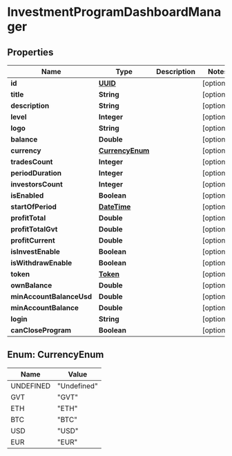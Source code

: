
# InvestmentProgramDashboardManager

## Properties
Name | Type | Description | Notes
------------ | ------------- | ------------- | -------------
**id** | [**UUID**](UUID.md) |  |  [optional]
**title** | **String** |  |  [optional]
**description** | **String** |  |  [optional]
**level** | **Integer** |  |  [optional]
**logo** | **String** |  |  [optional]
**balance** | **Double** |  |  [optional]
**currency** | [**CurrencyEnum**](#CurrencyEnum) |  |  [optional]
**tradesCount** | **Integer** |  |  [optional]
**periodDuration** | **Integer** |  |  [optional]
**investorsCount** | **Integer** |  |  [optional]
**isEnabled** | **Boolean** |  |  [optional]
**startOfPeriod** | [**DateTime**](DateTime.md) |  |  [optional]
**profitTotal** | **Double** |  |  [optional]
**profitTotalGvt** | **Double** |  |  [optional]
**profitCurrent** | **Double** |  |  [optional]
**isInvestEnable** | **Boolean** |  |  [optional]
**isWithdrawEnable** | **Boolean** |  |  [optional]
**token** | [**Token**](Token.md) |  |  [optional]
**ownBalance** | **Double** |  |  [optional]
**minAccountBalanceUsd** | **Double** |  |  [optional]
**minAccountBalance** | **Double** |  |  [optional]
**login** | **String** |  |  [optional]
**canCloseProgram** | **Boolean** |  |  [optional]


<a name="CurrencyEnum"></a>
## Enum: CurrencyEnum
Name | Value
---- | -----
UNDEFINED | &quot;Undefined&quot;
GVT | &quot;GVT&quot;
ETH | &quot;ETH&quot;
BTC | &quot;BTC&quot;
USD | &quot;USD&quot;
EUR | &quot;EUR&quot;



